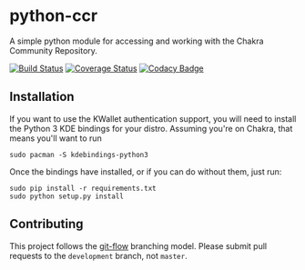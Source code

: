 python-ccr
==========

A simple python module for accessing and working with the Chakra Community Repository.

[![Build Status](https://travis-ci.org/ccr-tools/python-ccr.svg)](https://travis-ci.org/ccr-tools/python-ccr)
[![Coverage Status](https://coveralls.io/repos/ccr-tools/python-ccr/badge.png?branch=development)](https://coveralls.io/r/ccr-tools/python-ccr?branch=development)
[![Codacy Badge](https://api.codacy.com/project/badge/grade/91af4e0a847247aaa5490e699ecfd6ea)](https://www.codacy.com/app/rshipp/python-ccr)

## Installation

If you want to use the KWallet authentication support, you will need to
install the Python 3 KDE bindings for your distro. Assuming you're on
Chakra, that means you'll want to run

    sudo pacman -S kdebindings-python3

Once the bindings have installed, or if you can do without them, just
run:

    sudo pip install -r requirements.txt
    sudo python setup.py install

## Contributing

This project follows the
[git-flow](http://nvie.com/posts/a-successful-git-branching-model/)
branching model. Please submit pull requests to the `development`
branch, not `master`.
